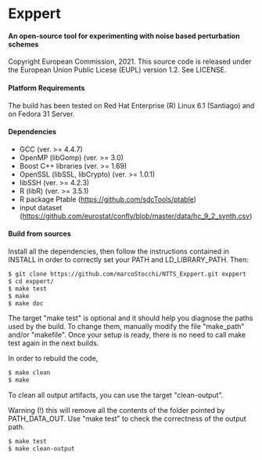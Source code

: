 # Exppert
#### An open-source tool for experimenting with noise based perturbation schemes

Copyright European Commission, 2021.
This source code is released under the European Union Public Licese (EUPL) version 1.2. See LICENSE.

#### Platform Requirements

The build has been tested on Red Hat Enterprise (R) Linux 6.1 (Santiago) and on Fedora 31 Server.

#### Dependencies

- GCC (ver. >= 4.4.7)
- OpenMP (libGomp) (ver. >= 3.0)
- Boost C++ libraries (ver. >= 1.69)
- OpenSSL (libSSL, libCrypto) (ver. >= 1.0.1)
- libSSH (ver. >= 4.2.3)
- R (libR) (ver. >= 3.5.1)
- R package Ptable (https://github.com/sdcTools/ptable)
- input dataset (https://github.com/eurostat/confly/blob/master/data/hc_9_2_synth.csv)

#### Build from sources
Install all the dependencies, then follow the instructions contained in INSTALL in order to correctly set your PATH and LD_LIBRARY_PATH. Then:

```sh
$ git clone https://github.com/marcoStocchi/NTTS_Exppert.git exppert
$ cd exppert/
$ make test
$ make
$ make doc
```

The target "make test" is optional and it should help you diagnose the paths used by the build.
To change them, manually modify the file "make_path" and/or "makefile".
Once your setup is ready, there is no need to call make test again in the next builds.

In order to rebuild the code,

```sh
$ make clean
$ make
```

To clean all output artifacts, you can use the target "clean-output".

Warning (!) this will remove all the contents of the folder pointed by PATH_DATA_OUT.
    Use "make test" to check the correctness of the output path.

```sh
$ make test
$ make clean-output
```

